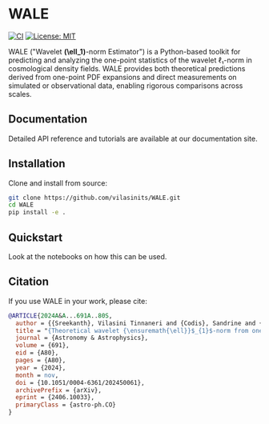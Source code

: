 # WALE

[![CI](https://github.com/vilasinits/WALE/actions/workflows/ci.yml/badge.svg)](https://github.com/vilasinits/WALE/actions) [![License: MIT](https://img.shields.io/badge/License-MIT-yellow.svg)](LICENSE)

WALE ("Wavelet **\(\ell_1\)**-norm Estimator") is a Python-based toolkit for predicting and analyzing the one-point statistics of the wavelet ℓ₁-norm in cosmological density fields. WALE provides both theoretical predictions derived from one-point PDF expansions and direct measurements on simulated or observational data, enabling rigorous comparisons across scales.

## Documentation

Detailed API reference and tutorials are available at our documentation site.

## Installation

Clone and install from source:

```bash
git clone https://github.com/vilasinits/WALE.git
cd WALE
pip install -e .
```

## Quickstart

Look at the notebooks on how this can be used.

## Citation

If you use WALE in your work, please cite:

```bibtex
@ARTICLE{2024A&A...691A..80S,
  author = {{Sreekanth}, Vilasini Tinnaneri and {Codis}, Sandrine and {Barthelemy}, Alexandre and {Starck}, Jean-Luc},
  title = "{Theoretical wavelet {\ensuremath{\ell}}$_{1}$-norm from one-point probability density function prediction}",
  journal = {Astronomy & Astrophysics},
  volume = {691},
  eid = {A80},
  pages = {A80},
  year = {2024},
  month = nov,
  doi = {10.1051/0004-6361/202450061},
  archivePrefix = {arXiv},
  eprint = {2406.10033},
  primaryClass = {astro-ph.CO}
}
```

